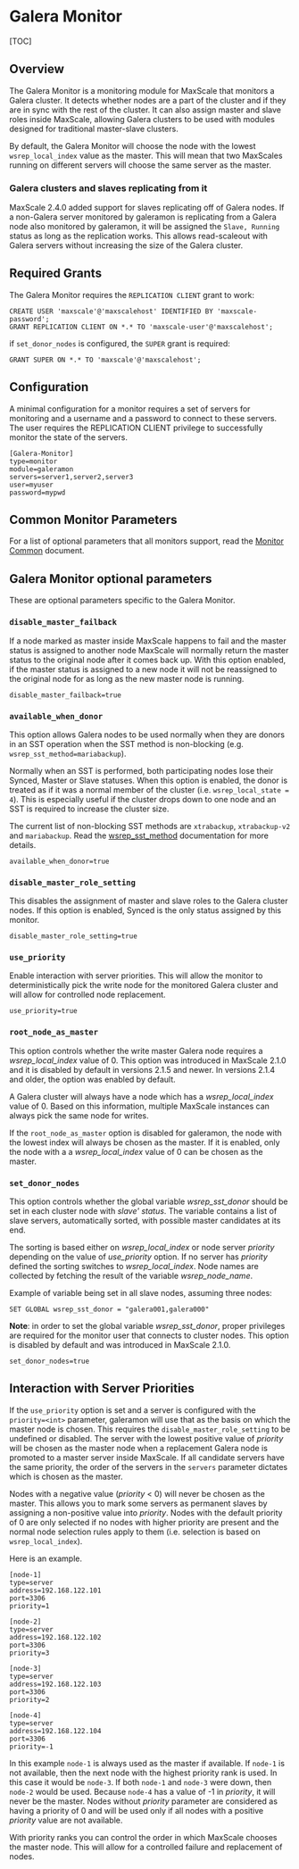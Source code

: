 # Galera Monitor

[TOC]

## Overview

The Galera Monitor is a monitoring module for MaxScale that monitors a Galera
cluster. It detects whether nodes are a part of the cluster and if they are in
sync with the rest of the cluster. It can also assign master and slave roles
inside MaxScale, allowing Galera clusters to be used with modules designed for
traditional master-slave clusters.

By default, the Galera Monitor will choose the node with the lowest
`wsrep_local_index` value as the master. This will mean that two MaxScales
running on different servers will choose the same server as the master.

### Galera clusters and slaves replicating from it

MaxScale 2.4.0 added support for slaves replicating off of Galera nodes. If a
non-Galera server monitored by galeramon is replicating from a Galera node also
monitored by galeramon, it will be assigned the `Slave, Running` status as long
as the replication works. This allows read-scaleout with Galera servers without
increasing the size of the Galera cluster.

## Required Grants

The Galera Monitor requires the `REPLICATION CLIENT` grant to work:

```
CREATE USER 'maxscale'@'maxscalehost' IDENTIFIED BY 'maxscale-password';
GRANT REPLICATION CLIENT ON *.* TO 'maxscale-user'@'maxscalehost';
```

if `set_donor_nodes` is configured, the `SUPER` grant is required:

```
GRANT SUPER ON *.* TO 'maxscale'@'maxscalehost';
```

## Configuration

A minimal configuration for a monitor requires a set of servers for monitoring
and a username and a password to connect to these servers. The user requires the
REPLICATION CLIENT privilege to successfully monitor the state of the servers.

```
[Galera-Monitor]
type=monitor
module=galeramon
servers=server1,server2,server3
user=myuser
password=mypwd

```

## Common Monitor Parameters

For a list of optional parameters that all monitors support, read the
[Monitor Common](Monitor-Common.md) document.

## Galera Monitor optional parameters

These are optional parameters specific to the Galera Monitor.

### `disable_master_failback`

If a node marked as master inside MaxScale happens to fail and the master status
is assigned to another node MaxScale will normally return the master status to
the original node after it comes back up. With this option enabled, if the
master status is assigned to a new node it will not be reassigned to the
original node for as long as the new master node is running.

```
disable_master_failback=true
```

### `available_when_donor`

This option allows Galera nodes to be used normally when they are donors in an
SST operation when the SST method is non-blocking
(e.g. `wsrep_sst_method=mariabackup`).

Normally when an SST is performed, both participating nodes lose their Synced,
Master or Slave statuses. When this option is enabled, the donor is treated as
if it was a normal member of the cluster (i.e. `wsrep_local_state = 4`). This is
especially useful if the cluster drops down to one node and an SST is required
to increase the cluster size.

The current list of non-blocking SST
methods are `xtrabackup`, `xtrabackup-v2` and `mariabackup`. Read the
[wsrep_sst_method](https://mariadb.com/kb/en/library/galera-cluster-system-variables/#wsrep_sst_method)
documentation for more details.

```
available_when_donor=true
```

### `disable_master_role_setting`

This disables the assignment of master and slave roles to the Galera cluster
nodes. If this option is enabled, Synced is the only status assigned by this
monitor.

```
disable_master_role_setting=true
```

### `use_priority`

Enable interaction with server priorities. This will allow the monitor to
deterministically pick the write node for the monitored Galera cluster and will
allow for controlled node replacement.

```
use_priority=true
```

### `root_node_as_master`

This option controls whether the write master Galera node requires a
_wsrep_local_index_ value of 0. This option was introduced in MaxScale 2.1.0 and
it is disabled by default in versions 2.1.5 and newer. In versions 2.1.4 and
older, the option was enabled by default.

A Galera cluster will always have a node which has a _wsrep_local_index_ value
of 0. Based on this information, multiple MaxScale instances can always pick the
same node for writes.

If the `root_node_as_master` option is disabled for galeramon, the node with the
lowest index will always be chosen as the master. If it is enabled, only the
node with a a _wsrep_local_index_ value of 0 can be chosen as the master.

### `set_donor_nodes`

This option controls whether the global variable _wsrep_sst_donor_ should be set
in each cluster node with _slave' status_.
The variable contains a list of slave servers, automatically sorted, with
possible master candidates at its end.

The sorting is based either on _wsrep_local_index_ or node server _priority_
depending on the value of _use_priority_ option.
If no server has _priority_ defined the sorting switches to _wsrep_local_index_.
Node names are collected by fetching the result of the variable _wsrep_node_name_.

Example of variable being set in all slave nodes, assuming three nodes:
```
SET GLOBAL wsrep_sst_donor = "galera001,galera000"
```

**Note**:
in order to set the global variable _wsrep_sst_donor_, proper privileges are
required for the monitor user that connects to cluster nodes.
This option is disabled by default and was introduced in MaxScale 2.1.0.

```
set_donor_nodes=true
```

## Interaction with Server Priorities

If the `use_priority` option is set and a server is configured with the
`priority=<int>` parameter, galeramon will use that as the basis on which the
master node is chosen. This requires the `disable_master_role_setting` to be
undefined or disabled. The server with the lowest positive value of _priority_
will be chosen as the master node when a replacement Galera node is promoted to
a master server inside MaxScale. If all candidate servers have the same
priority, the order of the servers in the `servers` parameter dictates which is
chosen as the master.

Nodes with a negative value (_priority_ < 0) will never be chosen as the
master. This allows you to mark some servers as permanent slaves by assigning a
non-positive value into _priority_. Nodes with the default priority of 0 are
only selected if no nodes with higher priority are present and the normal node
selection rules apply to them (i.e. selection is based on `wsrep_local_index`).

Here is an example.

```
[node-1]
type=server
address=192.168.122.101
port=3306
priority=1

[node-2]
type=server
address=192.168.122.102
port=3306
priority=3

[node-3]
type=server
address=192.168.122.103
port=3306
priority=2

[node-4]
type=server
address=192.168.122.104
port=3306
priority=-1
```

In this example `node-1` is always used as the master if available. If `node-1`
is not available, then the next node with the highest priority rank is used. In
this case it would be `node-3`. If both `node-1` and `node-3` were down, then
`node-2` would be used. Because `node-4` has a value of -1 in _priority_, it
will never be the master. Nodes without _priority_ parameter are considered as
having a priority of 0 and will be used only if all nodes with a positive
_priority_ value are not available.

With priority ranks you can control the order in which MaxScale chooses the
master node. This will allow for a controlled failure and replacement of nodes.
